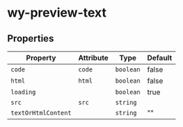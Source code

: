 # wy-preview-text

## Properties

| Property            | Attribute | Type      | Default |
|---------------------|-----------|-----------|---------|
| `code`              | `code`    | `boolean` | false   |
| `html`              | `html`    | `boolean` | false   |
| `loading`           |           | `boolean` | true    |
| `src`               | `src`     | `string`  |         |
| `textOrHtmlContent` |           | `string`  | ""      |
